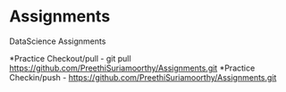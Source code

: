# Assignments
DataScience Assignments


*Practice Checkout/pull - git pull https://github.com/PreethiSuriamoorthy/Assignments.git
*Practice Checkin/push - https://github.com/PreethiSuriamoorthy/Assignments.git

